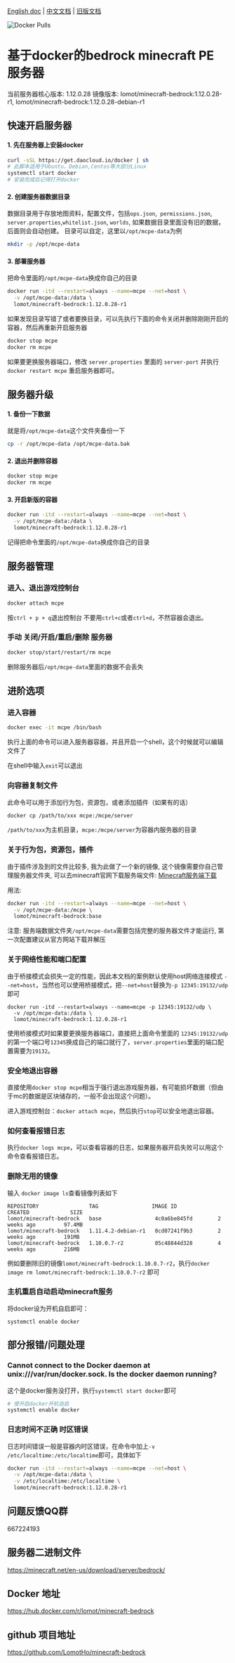 [English doc]:https://github.com/LomotHo/minecraft-bedrock
[中文文档]:https://github.com/LomotHo/minecraft-bedrock/blob/master/readme_zh.md
[旧版文档]:https://github.com/LomotHo/minecraft-bedrock/blob/master/doc/zh/
[Docker Pulls]:https://img.shields.io/docker/pulls/lomot/minecraft-bedrock.svg
[How to install Docker]:https://docs.docker.com/install/linux/docker-ce/ubuntu/
[Minecraft服务端下载]:https://minecraft.net/en-us/download/server/bedrock/

[English doc] | [中文文档] | [旧版文档]

![Docker Pulls]

# 基于docker的bedrock minecraft PE 服务器
当前服务器核心版本: 1.12.0.28 镜像版本: lomot/minecraft-bedrock:1.12.0.28-r1, lomot/minecraft-bedrock:1.12.0.28-debian-r1

## 快速开启服务器

#### 1. 先在服务器上安装docker

```bash
curl -sSL https://get.daocloud.io/docker | sh
# 此脚本适用于Ubuntu，Debian,Centos等大部分Linux
systemctl start docker
# 安装完成后记得打开docker
```

<!-- 这里仅介绍了Ubuntu14.04以上的版本，其它发行版请自行安装docker
apt install docker.io
此处附上docker-ce(社区版)官方中文安装文档：
[docker安装文档](https://docs.docker-cn.com/engine/installation/linux/docker-ce/ubuntu/) -->

#### 2. 创建服务器数据目录
数据目录用于存放地图资料，配置文件，包括```ops.json```,``` permissions.json```, ```server.properties```,```whitelist.json```, ```worlds```, 如果数据目录里面没有旧的数据，后面则会自动创建。 目录可以自定，这里以```/opt/mcpe-data```为例

```bash
mkdir -p /opt/mcpe-data
```

#### 3. 部署服务器
把命令里面的```/opt/mcpe-data```换成你自己的目录

```bash
docker run -itd --restart=always --name=mcpe --net=host \
  -v /opt/mcpe-data:/data \
  lomot/minecraft-bedrock:1.12.0.28-r1
```
如果发现目录写错了或者要换目录，可以先执行下面的命令关闭并删除刚刚开启的容器，然后再重新开启服务器

```bash
docker stop mcpe
docker rm mcpe
```

如果要更换服务器端口，修改 ```server.properties``` 里面的 ```server-port``` 并执行 ```docker restart mcpe``` 重启服务器即可。


## 服务器升级

#### 1. 备份一下数据
就是将```/opt/mcpe-data```这个文件夹备份一下

```bash
cp -r /opt/mcpe-data /opt/mcpe-data.bak
```

#### 2. 退出并删除容器

```bash
docker stop mcpe
docker rm mcpe
```

#### 3. 开启新版的容器

```bash
docker run -itd --restart=always --name=mcpe --net=host \
  -v /opt/mcpe-data:/data \
  lomot/minecraft-bedrock:1.12.0.28-r1
```
记得把命令里面的```/opt/mcpe-data```换成你自己的目录

## 服务器管理

### 进入、退出游戏控制台

```bash
docker attach mcpe
```
按```ctrl + p + q```退出控制台
不要用```ctrl+c```或者```ctrl+d```，不然容器会退出。

### 手动 关闭/开启/重启/删除 服务器

```bash
docker stop/start/restart/rm mcpe
```
删除服务器后```/opt/mcpe-data```里面的数据不会丢失


## 进阶选项

### 进入容器

```bash
docker exec -it mcpe /bin/bash
```

执行上面的命令可以进入服务器容器，并且开启一个shell，这个时候就可以编辑文件了

在shell中输入```exit```可以退出

### 向容器复制文件
此命令可以用于添加行为包，资源包，或者添加插件（如果有的话）

```bash
docker cp /path/to/xxx mcpe:/mcpe/server
```

```/path/to/xxx```为主机目录，```mcpe:/mcpe/server```为容器内服务器的目录

### 关于行为包，资源包，插件

由于插件涉及到的文件比较多, 我为此做了一个新的镜像, 这个镜像需要你自己管理服务器文件夹, 可以去minecraft官网下载服务端文件: [Minecraft服务端下载]

用法:

```bash
docker run -itd --restart=always --name=mcpe --net=host \
  -v /opt/mcpe-data:/mcpe \
  lomot/minecraft-bedrock:base
```

注意: 服务端数据文件夹```/opt/mcpe-data```需要包括完整的服务器文件才能运行, 第一次配置建议从官方网站下载并解压

### 关于网络性能和端口配置
由于桥接模式会损失一定的性能，因此本文档的案例默认使用host网络连接模式 ```--net=host```，当然也可以使用桥接模式，把```--net=host```替换为```-p 12345:19132/udp```即可
```
docker run -itd --restart=always --name=mcpe -p 12345:19132/udp \
  -v /opt/mcpe-data:/data \
  lomot/minecraft-bedrock:1.12.0.28-r1
```
使用桥接模式时如果要更换服务器端口，直接把上面命令里面的 ```12345:19132/udp``` 的第一个端口号```12345```换成自己的端口就行了，```server.properties```里面的端口配置需要为```19132```。

### 安全地退出容器
直接使用```docker stop mcpe```相当于强行退出游戏服务器，有可能损坏数据（但由于mc的数据是区块储存的，一般不会出现这个问题）。

进入游戏控制台：```docker attach mcpe```，然后执行```stop```可以安全地退出容器。

### 如何查看报错日志
执行```docker logs mcpe```，可以查看容器的日志，如果服务器开启失败可以用这个命令查看报错日志。


### 删除无用的镜像

输入 ```docker image ls```查看镜像列表如下
```
REPOSITORY                TAG                 IMAGE ID            CREATED             SIZE
lomot/minecraft-bedrock   base                 4c0a6be845fd        2 weeks ago         97.4MB
lomot/minecraft-bedrock   1.11.4.2-debian-r1   8cd07241f9b3        2 weeks ago         191MB
lomot/minecraft-bedrock   1.10.0.7-r2          05c48844d328        4 weeks ago         216MB
```
例如要删除旧的镜像```lomot/minecraft-bedrock:1.10.0.7-r2```，执行```docker image rm lomot/minecraft-bedrock:1.10.0.7-r2``` 即可

### 主机重启自动启动minecraft服务
将docker设为开机自启即可：
```
systemctl enable docker
```

## 部分报错/问题处理

### Cannot connect to the Docker daemon at unix:///var/run/docker.sock. Is the docker daemon running?
这个是docker服务没打开，执行```systemctl start docker```即可

```bash
# 使开启docker开机自启
systemctl enable docker
```

### 日志时间不正确 时区错误
日志时间错误一般是容器内时区错误，在命令中加上```-v /etc/localtime:/etc/localtime```即可，具体如下

```bash
docker run -itd --restart=always --name=mcpe --net=host \
  -v /opt/mcpe-data:/data \
  -v /etc/localtime:/etc/localtime \
  lomot/minecraft-bedrock:1.12.0.28-r1
```

## 问题反馈QQ群
667224193

## 服务器二进制文件
https://minecraft.net/en-us/download/server/bedrock/

## Docker 地址
https://hub.docker.com/r/lomot/minecraft-bedrock

## github 项目地址
https://github.com/LomotHo/minecraft-bedrock
